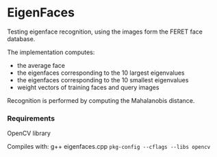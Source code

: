 # EigenFaces
Testing eigenface recognition, using the images form the FERET face database.

The implementation computes:
* the average face
* the eigenfaces corresponding to the 10 largest eigenvalues
* the eigenfaces corresponding to the 10 smallest eigenvalues
* weight vectors of training faces and query images 

Recognition is performed by computing the Mahalanobis distance.

### Requirements
OpenCV library

Compiles with: 
g++ eigenfaces.cpp `pkg-config --cflags --libs opencv`
